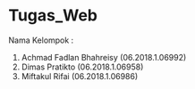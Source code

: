 # Tugas_Web
Nama Kelompok :
1. Achmad Fadlan Bhahreisy (06.2018.1.06992)
2. Dimas Pratikto (06.2018.1.06958)
3. Miftakul Rifai (06.2018.1.06986)
